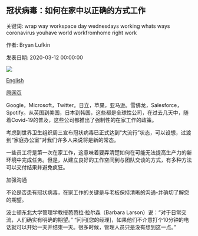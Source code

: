 ## 冠状病毒：如何在家中以正确的方式工作

关键词: wrap way workspace day wednesdays working whats ways coronavirus youhave world workfromhome right work

作者: Bryan Lufkin

发表日期: 2020-03-12 00:00:00

![](https://ichef.bbci.co.uk/wwfeatures/live/624_351/images/live/p0/86/g7/p086g79y.jpg)

[English](Coronavirus%3A%20How%20to%20work%20from%20home%2C%20the%20right%20way.md)

[原网页](https://www.bbc.com/worklife/article/20200312-coronavirus-covid-19-update-work-from-home-in-a-pandemic)

Google，Microsoft，Twitter。日立，苹果，亚马逊。雪佛龙，Salesforce，Spotify。从英国到美国，日本到韩国，这些都是全球性公司，在过去几天中，随着Covid-19的普及，这些公司都推出了强制性的在家工作的政策。

考虑到世界卫生组织周三宣布冠状病毒已正式达到“大流行”状态，可以设想，过渡到“家庭办公室”对我们许多人来说将是新的常态。

一些员工将是第一次在家工作，这意味着要弄清楚如何在可能无法提高生产力的新环境中完成任务。但是，从建立良好的工作空间到与团队交谈的方式，有多种方法可以交付结果并避免疯狂。

加强沟通

不论是否患有冠状病毒，在家工作的关键是与老板保持清晰的沟通-并确切了解您的期望。

波士顿东北大学管理学教授芭芭拉·拉尔森（Barbara Larson）说：“对于日常交流，人们确实有明确的期望。” “问问[您的经理]，如果他们不介意打个10分钟的电话就可以开始一天并结束一天。很多时候，管理人员只是没有想到这一点。”